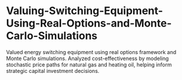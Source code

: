 # Valuing-Switching-Equipment-Using-Real-Options-and-Monte-Carlo-Simulations
Valued energy switching equipment using real options framework and Monte Carlo simulations. Analyzed cost-effectiveness by modeling stochastic price paths for natural gas and heating oil, helping inform strategic capital investment decisions.
